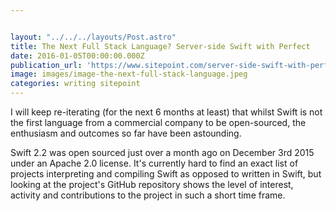 ```yaml
---


layout: "../../../layouts/Post.astro"
title: The Next Full Stack Language? Server-side Swift with Perfect
date: 2016-01-05T00:00:00.000Z
publication_url: 'https://www.sitepoint.com/server-side-swift-with-perfect/'
image: images/image-the-next-full-stack-language.jpeg
categories: writing sitepoint
---
```


I will keep re-iterating (for the next 6 months at least) that whilst Swift is not the first language from a commercial company to be open-sourced, the enthusiasm and outcomes so far have been astounding.

Swift 2.2 was open sourced just over a month ago on December 3rd 2015 under an Apache 2.0 license. It's currently hard to find an exact list of projects interpreting and compiling Swift as opposed to written in Swift, but looking at the project's GitHub repository shows the level of interest, activity and contributions to the project in such a short time frame.
